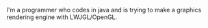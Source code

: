 I'm a programmer who codes in java and is trying to make a graphics rendering engine with LWJGL/OpenGL.
